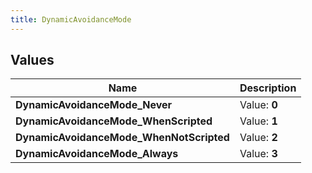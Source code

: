 ```yaml
---
title: DynamicAvoidanceMode
---
```


## Values
| Name | Description |
| ---- | ----------- |
| **DynamicAvoidanceMode_Never** | Value: **0** |
| **DynamicAvoidanceMode_WhenScripted** | Value: **1** |
| **DynamicAvoidanceMode_WhenNotScripted** | Value: **2** |
| **DynamicAvoidanceMode_Always** | Value: **3** |

